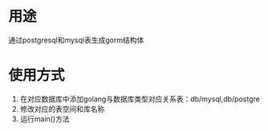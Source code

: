 # 用途
通过postgresql和mysql表生成gorm结构体
# 使用方式
1. 在对应数据库中添加golang与数据库类型对应关系表：db/mysql,db/postgre
2. 修改对应的表空间和库名称
3. 运行main()方法